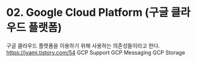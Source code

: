 # 02. Google Cloud Platform (구글 클라우드 플랫폼)

구글 클라우드 플랫폼을 이용하기 위해 사용하는 의존성들이라고 한다.
https://jyami.tistory.com/54
GCP Support
GCP Messaging
GCP Storage
